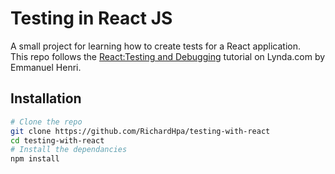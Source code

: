 # Testing in React JS

A small project for learning how to create tests for a React application.  
This repo follows the [React:Testing and Debugging](https://www.lynda.com/React-js-tutorials/Welcome/592511/626777-4.html) tutorial on Lynda.com by Emmanuel Henri.

## Installation
```bash
# Clone the repo
git clone https://github.com/RichardHpa/testing-with-react
cd testing-with-react
# Install the dependancies
npm install
```
